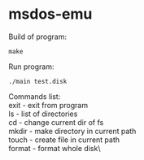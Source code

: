 # msdos-emu
Build of program:
```
make
```
Run program:
```
./main test.disk
```

Commands list:\
exit - exit from program\
ls - list of directories\
cd - change current dir of fs\
mkdir - make directory in current path\
touch - create file in current path\
format - format whole disk\
